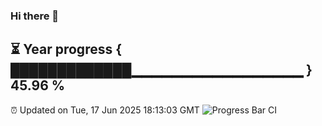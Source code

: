 ### Hi there 👋
⏳ Year progress { █████████████▁▁▁▁▁▁▁▁▁▁▁▁▁▁▁▁▁ } 45.96 %
---
⏰ Updated on Tue, 17 Jun 2025 18:13:03 GMT
![Progress Bar CI](https://github.com/Moyi321/Moyi321/workflows/Progress%20Bar%20CI/badge.svg)
